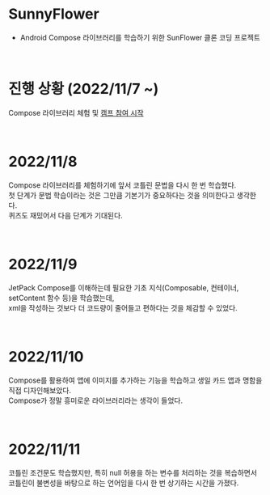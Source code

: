 # SunnyFlower

- Android Compose 라이브러리를 학습하기 위한 SunFlower 클론 코딩 프로젝트

<br>

# 진행 상황 (2022/11/7 ~)
Compose 라이브러리 체험 및 <a href="https://developersonair.withgoogle.com/events/composecamp_22kr" target="_blank">캠프 참여 시작</a>

<br>

# 2022/11/8
Compose 라이브러리를 체험하기에 앞서 코틀린 문법을 다시 한 번 학습했다.<br>
첫 단계가 문법 학습이라는 것은 그만큼 기본기가 중요하다는 것을 의미한다고 생각한다.<br>
퀴즈도 재밌어서 다음 단계가 기대된다.

<br>

# 2022/11/9
JetPack Compose를 이해하는데 필요한 기초 지식(Composable, 컨테이너, setContent 함수 등)을 학습했는데,<br>
xml을 작성하는 것보다 더 코드량이 줄어들고 편하다는 것을 체감할 수 있었다.

<br>

# 2022/11/10
Compose를 활용하여 앱에 이미지를 추가하는 기능을 학습하고 생일 카드 앱과 명함을 직접 디자인해보았다.<br>
Compose가 정말 흥미로운 라이브러리라는 생각이 들었다.

<br>

# 2022/11/11
코틀린 조건문도 학습했지만, 특히 null 허용을 하는 변수를 처리하는 것을 복습하면서 코틀린이 불변성을 바탕으로 하는 언어임을 다시 한 번 상기하는 시간을 가졌다.

<br>
